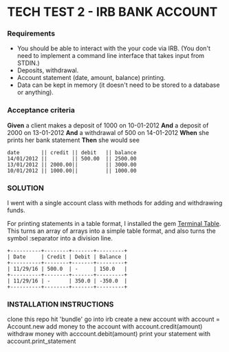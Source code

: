 # TECH TEST 2 - IRB BANK ACCOUNT

### Requirements

* You should be able to interact with the your code via IRB.  (You don't need to implement a command line interface that takes input from STDIN.)
* Deposits, withdrawal.
* Account statement (date, amount, balance) printing.
* Data can be kept in memory (it doesn't need to be stored to a database or anything).

### Acceptance criteria

**Given** a client makes a deposit of 1000 on 10-01-2012
**And** a deposit of 2000 on 13-01-2012
**And** a withdrawal of 500 on 14-01-2012
**When** she prints her bank statement
**Then** she would see

```
date       || credit || debit   || balance
14/01/2012 ||        || 500.00  || 2500.00
13/01/2012 || 2000.00||         || 3000.00
10/01/2012 || 1000.00||         || 1000.00
```

### SOLUTION

I went with a single account class with methods for adding and withdrawing funds.

For printing statements in a table format, I installed the gem [Terminal Table](https://github.com/tj/terminal-table).
This turns an array of arrays into a simple table format, and also turns the symbol :separator into a division line.

```
+----------+--------+-------+---------+
| Date     | Credit | Debit | Balance |
+----------+--------+-------+---------+
| 11/29/16 | 500.0  | -     | 150.0   |
+----------+--------+-------+---------+
| 11/29/16 | -      | 350.0 | -350.0  |
+----------+--------+-------+---------+
```
### INSTALLATION INSTRUCTIONS

clone this repo
hit 'bundle'
go into irb
create a new account with account = Account.new
add money to the account with account.credit(amount)
withdraw money with acccount.debit(amount)
print your statement with account.print_statement
